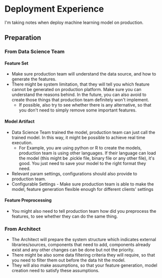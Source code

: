# Deployment Experience

I'm taking notes when deploy machine learning model on production.

## Preparation
### From Data Science Team
#### Feature Set
* Make sure production team will understand the data source, and how to generate the features.
* There might be system limitation, that they will tell you which feature cannot be generated on production platform. Make sure you can understand the reasons behind. In the future, you can also avoid to create those things that production team definitely won't implement.
  * If possible, also try to see whether there is any alternative, so that you don't need to simply remove some important features.
#### Model Artifact
* Data Science Team trained the model, production team can just call the trained model. In this way, it might be possible to achieve real time execution. 
  * For Example, you are using python or R to create the models, production team is using other languages. If their language can load the model (this might be .pickle file, binary file or any other file), it's good. You just need to save your model to the right format they need.
* Relevant param settings, configurations should also provide to production team.
* Configurable Settings - Make sure production team is able to make the model, feature generation flexible enough for different clients' settings
#### Feature Preprocessing
* You might also need to tell production team how did you preprocess the features, to see whether they can do the same thing.

### From Architect
* The Architect will prepare the system structure which indicates external libraries/sources, components that need to add, components already exist and any other changes can be done but not the priority.
* There might be also some data filtering criteria they will require, so that you need to filter them out before the data hit the model.
* They will also make assumptions, so that your feature generation, model creation need to satisfy these assumptions.

